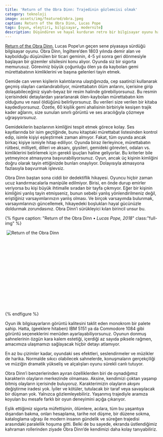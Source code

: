 ```yaml
---
title: 'Return of the Obra Dinn: Trajedinin gözlemcisi olmak'
category: teknoloji
image: assets/img/featured/obra.jpeg
caption: Return of the Obra Dinn, Lucas Pope
tags: [oyun, eleştiri, bilgisayar, modernite]
description: Düşündüren ve hayal kurduran retro bir bilgisayar oyunu hakkında
--- 
```


[Return of the Obra Dinn](https://obradinn.com), Lucas Pope’un geçen sene piyasaya sürdüğü bilgisayar oyunu. Obra Dinn, İngiltere’den 1803 yılında demir alan ve kaybolduğu düşünülen bir ticari geminin, 4-5 yıl sonra geri dönmesiyle başlayan bir gizemler silsilesini konu alıyor. Oyunda siz bir sigorta memurusuz. Göreviniz büyük çoğunluğu ölen ya da kaybolan gemi mürettabatının kimliklerini ve başına gelenleri tayin etmek. 

Gemide can veren kişilerin kalıntılarına ulaştığınızda, cep saatinizi kullanarak geçmiş olayları canlandırabiliyor, mürettabatın ölüm anlarını, içerisine girip dolaşabileceğiniz siyah-beyaz bir resim halinde görebiliyorsunuz. Bu resmin içerisindeki detaylardan yararlanarak ölen-kaybolan mürettabatın kim olduğunu ve nasıl öldüğünü belirliyorsunuz. Bu verileri size verilen bir kitaba kaydediyorsunuz. Özetle, 60 kişilik gemi ahalisinin birbiriyle kesişen trajik kader ağlarını, size sunulan sınırlı görüntü ve ses aracılığıyla çözmeye uğraşıyorsunuz. 

Gemidekilerin bazılarının kimliğini tespit etmek görece kolay. Ses kayıtlarında bir isim geçtiğinde, bunu kitaptaki mürettabat listesinden kontrol edip, isimle kişiyi eşleştirmek zaman almıyor. Fakat, tüm oyunda ancak birkaç kişiye ismiyle hitap ediliyor. Oyunda biraz ilerleyince, mürettabatın rütbesi, milliyeti, dilleri ve aksanı, giysileri, gemideki görevleri, odaları vs. kimliklerini belirlemek için gerekli ipuçları haline geliyorlar. Bu kriterler bile yetmeyince atmasyona başvurabiliyorsunuz. Oyun, ancak üç kişinin kimliğini doğru olarak tayin ettiğinizde bunları onaylıyor. Dolayısıyla atmasyona fazlasıyla başvurmak işlevsiz.  

Obra Dinn baştan sona ciddi bir dedektiflik hikayesi. Oyuncu hiçbir zaman ucuz kandırmacalarla manipüle edilmiyor. Birisi, en önde durup emirler veriyorsa bu kişi büyük ihtimalle sıradan bir tayfa çıkmıyor. Eğer bir kişinin kimliğini yanlış tayin etmişseniz, bunun sebebi yanlış yönlendirilmeniz değil, eriştiğiniz varsayımlarınızın yanlış olması. Ve birçok varsayımda bulunmak, varsayımlarınızı güncellemek, hikayedeki boşlukları hayal gücünüzle doldurmak zorundasınız. Obra Dinn’i sürükleyici kılan birincil unsur bu. 

{% figure caption: "Return of the Obra Dinn • _Lucas Pope, 2018_" class:"full-img" %}
<div class="ratio-box" style="padding-bottom: 49.69%">
<img alt="Return of the Obra Dinn" class="lazyload" data-sizes="auto" src="data:image/gif;base64,R0lGODlhAQABAAAAACH5BAEKAAEALAAAAAABAAEAAAICTAEAOw==" data-lowsrc="/assets/img/huge/obra2-lq.jpeg" data-srcset="/assets/img/huge/obra2-900.jpeg 900w, /assets/img/huge/obra2-1400.jpeg 1400w, /assets/img/huge/obra2.jpeg 1900w">
<noscript>
<img alt="Return of the Obra Dinn" src="/assets/img/huge/obra2-1400.jpeg">
</noscript>
</div>
{% endfigure %}

Oyun ilk bilgisayarların görüntü kalitesini taklit eden monokrom bir palete sahip. Hatta, (geeklere hitaben) IBM 5151 ya da Commodore 1084 gibi görüntü seçeneklerini menüden ayarlayabiliyorsunuz. Oyunun donmuş sahnelerinin özgün kara kalem estetiği, içerdiği az sayıda piksele rağmen, amacımıza ulaşmamızı sağlayacak hiçbir detayı atlamıyor. 

En az bu _çizimler_ kadar, oyundaki ses efektleri, seslendirmeler ve müzikler de harika. Normalde sıkıcı olabilecek sahnelerde, konuşmaların gerçekçiliği ve müziğin dramatik yükseliş ve alçalışları oyunu sürekli canlı tutuyor. 

Obra Dinn’i benzerlerinden ayıran özelliklerden biri de oynadığımız karakterin olayların merkezinde olmaması. Aksine, kendimizi çoktan yaşanıp bitmiş olayların içerisinde buluyoruz. Karakterimizin olayların akışını değiştirme iradesi yok. İyiler ve kötüler, tutulacak bir taraf veya savaşılacak bir düşman yok. Yalnızca gözlemleyebiliriz. Yaşanmış trajediyle aramıza koyulan bu mesafe farklı bir oyun deneyimini açığa çıkarıyor. 

Eşlik ettiğimiz sigorta müfettişinin, ölümlere, acılara, tüm bu yaşantıya dışarıdan bakma, onları hesaplama, tarihe not düşme, bir düzene sokma, kataloglama uğraşı ile modern insanın gündelik ve süreğen trajedisi arasındaki paralellik hoşuma gitti. Belki de bu sayede, ekranda üstlendiğimiz kahraman rollerinden ziyade Obra Dinn’de kendimizi daha kolay tanıyabiliriz. 






